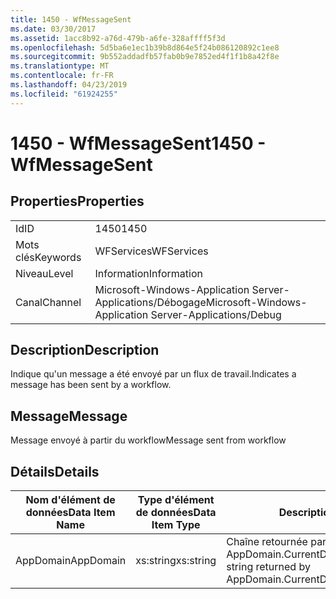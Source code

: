 ```yaml
---
title: 1450 - WfMessageSent
ms.date: 03/30/2017
ms.assetid: 1acc8b92-a76d-479b-a6fe-328affff5f3d
ms.openlocfilehash: 5d5ba6e1ec1b39b8d864e5f24b086120892c1ee8
ms.sourcegitcommit: 9b552addadfb57fab0b9e7852ed4f1f1b8a42f8e
ms.translationtype: MT
ms.contentlocale: fr-FR
ms.lasthandoff: 04/23/2019
ms.locfileid: "61924255"
---
```

# <a name="1450---wfmessagesent"></a><span data-ttu-id="32c0d-102">1450 - WfMessageSent</span><span class="sxs-lookup"><span data-stu-id="32c0d-102">1450 - WfMessageSent</span></span>
## <a name="properties"></a><span data-ttu-id="32c0d-103">Properties</span><span class="sxs-lookup"><span data-stu-id="32c0d-103">Properties</span></span>  
  
|||  
|-|-|  
|<span data-ttu-id="32c0d-104">Id</span><span class="sxs-lookup"><span data-stu-id="32c0d-104">ID</span></span>|<span data-ttu-id="32c0d-105">1450</span><span class="sxs-lookup"><span data-stu-id="32c0d-105">1450</span></span>|  
|<span data-ttu-id="32c0d-106">Mots clés</span><span class="sxs-lookup"><span data-stu-id="32c0d-106">Keywords</span></span>|<span data-ttu-id="32c0d-107">WFServices</span><span class="sxs-lookup"><span data-stu-id="32c0d-107">WFServices</span></span>|  
|<span data-ttu-id="32c0d-108">Niveau</span><span class="sxs-lookup"><span data-stu-id="32c0d-108">Level</span></span>|<span data-ttu-id="32c0d-109">Information</span><span class="sxs-lookup"><span data-stu-id="32c0d-109">Information</span></span>|  
|<span data-ttu-id="32c0d-110">Canal</span><span class="sxs-lookup"><span data-stu-id="32c0d-110">Channel</span></span>|<span data-ttu-id="32c0d-111">Microsoft-Windows-Application Server-Applications/Débogage</span><span class="sxs-lookup"><span data-stu-id="32c0d-111">Microsoft-Windows-Application Server-Applications/Debug</span></span>|  
  
## <a name="description"></a><span data-ttu-id="32c0d-112">Description</span><span class="sxs-lookup"><span data-stu-id="32c0d-112">Description</span></span>  
 <span data-ttu-id="32c0d-113">Indique qu'un message a été envoyé par un flux de travail.</span><span class="sxs-lookup"><span data-stu-id="32c0d-113">Indicates a message has been sent by a workflow.</span></span>  
  
## <a name="message"></a><span data-ttu-id="32c0d-114">Message</span><span class="sxs-lookup"><span data-stu-id="32c0d-114">Message</span></span>  
 <span data-ttu-id="32c0d-115">Message envoyé à partir du workflow</span><span class="sxs-lookup"><span data-stu-id="32c0d-115">Message sent from workflow</span></span>  
  
## <a name="details"></a><span data-ttu-id="32c0d-116">Détails</span><span class="sxs-lookup"><span data-stu-id="32c0d-116">Details</span></span>  
  
|<span data-ttu-id="32c0d-117">Nom d'élément de données</span><span class="sxs-lookup"><span data-stu-id="32c0d-117">Data Item Name</span></span>|<span data-ttu-id="32c0d-118">Type d'élément de données</span><span class="sxs-lookup"><span data-stu-id="32c0d-118">Data Item Type</span></span>|<span data-ttu-id="32c0d-119">Description</span><span class="sxs-lookup"><span data-stu-id="32c0d-119">Description</span></span>|  
|--------------------|--------------------|-----------------|  
|<span data-ttu-id="32c0d-120">AppDomain</span><span class="sxs-lookup"><span data-stu-id="32c0d-120">AppDomain</span></span>|<span data-ttu-id="32c0d-121">xs:string</span><span class="sxs-lookup"><span data-stu-id="32c0d-121">xs:string</span></span>|<span data-ttu-id="32c0d-122">Chaîne retournée par AppDomain.CurrentDomain.FriendlyName.</span><span class="sxs-lookup"><span data-stu-id="32c0d-122">The string returned by AppDomain.CurrentDomain.FriendlyName.</span></span>|
